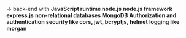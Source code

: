 -> back-end with 
**JavaScript runtime node.js** 
**node.js framework express.js**
**non-relational databases MongoDB**
**Authorization and authentication**
**security like cors, jwt, bcryptjs, helmet**
**logging like morgan**